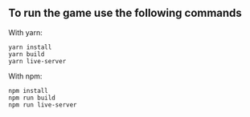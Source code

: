 ## To run the game use the following commands

With yarn:
```shell
yarn install
yarn build
yarn live-server
```

With npm:
```shell
npm install
npm run build
npm run live-server
```